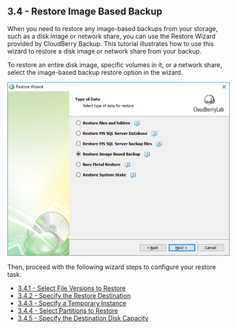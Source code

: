 ## 3.4 - Restore Image Based Backup

When you need to restore any image-based backups from your storage, such as a disk image or network share, you can use the Restore Wizard provided by CloudBerry Backup. This tutorial illustrates how to use this wizard to restore a disk image or network share from your backup.

To restore an entire disk image, specific volumes in it, or a network share, select the image-based backup restore option in the wizard.

![](/assets/restore-image-choice.png)

Then, proceed with the following wizard steps to configure your restore task:

* [3.4.1 - Select File Versions to Restore](/chapter1/step-3-choose-data-to-restore/34-restore-a-disk-image-or-network-share/341-select-file-versions-to-restore.md)
* [3.4.2 - Specify the Restore Destination](/chapter1/step-3-choose-data-to-restore/34-restore-a-disk-image-or-network-share/342-specify-the-restore-destination.md)
* [3.4.3 - Specify a Temporary Instance](/chapter1/step-3-choose-data-to-restore/34-restore-a-disk-image-or-network-share/343-specify-a-temporary-instance.md)
* [3.4.4 - Select Partitions to Restore](/chapter1/step-3-choose-data-to-restore/34-restore-a-disk-image-or-network-share/344-select-partitions.md)
* [3.4.5 - Specify the Destination Disk Capacity](/chapter1/step-3-choose-data-to-restore/34-restore-a-disk-image-or-network-share/36-specify-the-disk-capacity.md)



